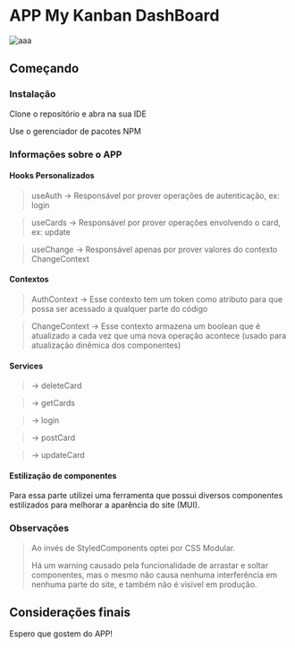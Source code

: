 
# APP My Kanban DashBoard

![aaa](https://user-images.githubusercontent.com/47366440/216109543-4e2ec78c-ff5a-452c-9b20-7cdcde49722f.gif)

## Começando

### Instalação
Clone o repositório e abra na sua IDE

Use o gerenciador de pacotes NPM

### Informações sobre o APP
#### Hooks Personalizados
> useAuth -> Responsável por prover operações de autenticação, ex: login

> useCards -> Responsável por prover operações envolvendo o card, ex: update

> useChange -> Responsável apenas por prover valores do contexto ChangeContext

#### Contextos
> AuthContext -> Esse contexto tem um token como atributo para que possa ser acessado a qualquer parte do código

> ChangeContext -> Esse contexto armazena um boolean que é atualizado a cada vez que uma nova operação acontece (usado para atualização dinêmica dos componentes)

#### Services
>  -> deleteCard

>  -> getCards

>  -> login

>  -> postCard

>  -> updateCard

#### Estilização de componentes
Para essa parte utilizei uma ferramenta que possui diversos componentes estilizados para melhorar a aparência do site (MUI).

### Observações
> Ao invés de StyledComponents optei por CSS Modular.
> 
> Há um warning causado pela funcionalidade de arrastar e soltar componentes, mas o mesmo não causa nenhuma interferência em nenhuma parte do site, e também não é visivel em produção.


## Considerações finais
Espero que gostem do APP!
